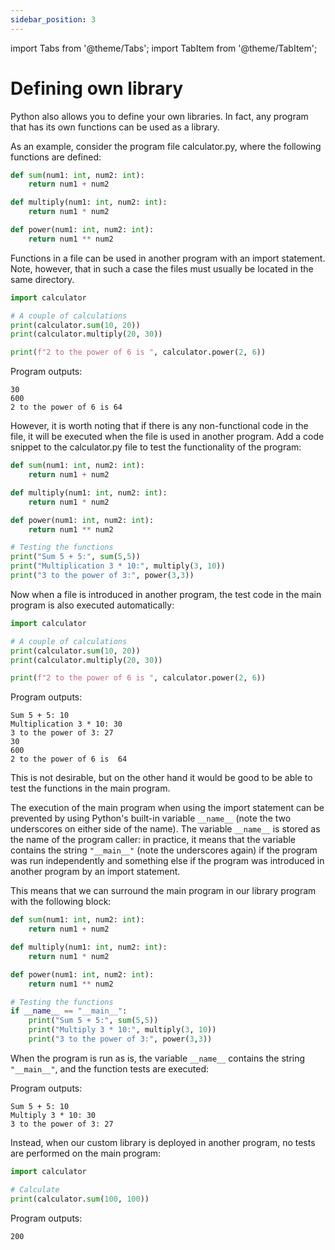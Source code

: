 ```yaml
---
sidebar_position: 3
---
```

import Tabs from '@theme/Tabs';
import TabItem from '@theme/TabItem';

# Defining own library

Python also allows you to define your own libraries. In fact, any program that has its own functions can be used as a library.

As an example, consider the program file calculator.py, where the following functions are defined:

```python 
def sum(num1: int, num2: int):
    return num1 + num2

def multiply(num1: int, num2: int):
    return num1 * num2

def power(num1: int, num2: int):
    return num1 ** num2
 ```

Functions in a file can be used in another program with an import statement. Note, however, that in such a case the files must usually be located in the same directory.

```python 
import calculator

# A couple of calculations
print(calculator.sum(10, 20))
print(calculator.multiply(20, 30))

print(f"2 to the power of 6 is ", calculator.power(2, 6))
 ```

Program outputs:
```
30
600
2 to the power of 6 is 64
 ```

However, it is worth noting that if there is any non-functional code in the file, it will be executed when the file is used in another program. Add a code snippet to the calculator.py file to test the functionality of the program:

```python 
def sum(num1: int, num2: int):
    return num1 + num2

def multiply(num1: int, num2: int):
    return num1 * num2

def power(num1: int, num2: int):
    return num1 ** num2

# Testing the functions
print("Sum 5 + 5:", sum(5,5))
print("Multiplication 3 * 10:", multiply(3, 10))
print("3 to the power of 3:", power(3,3))
 ```

Now when a file is introduced in another program, the test code in the main program is also executed automatically:

```python 
import calculator

# A couple of calculations
print(calculator.sum(10, 20))
print(calculator.multiply(20, 30))

print(f"2 to the power of 6 is ", calculator.power(2, 6))
 ```

Program outputs:
```
Sum 5 + 5: 10
Multiplication 3 * 10: 30
3 to the power of 3: 27
30
600
2 to the power of 6 is  64
 ```

This is not desirable, but on the other hand it would be good to be able to test the functions in the main program.

The execution of the main program when using the import statement can be prevented by using Python's built-in variable `__name__` (note the two underscores on either side of the name). The variable `__name__` is stored as the name of the program caller: in practice, it means that the variable contains the string `"__main__"` (note the underscores again) if the program was run independently and something else if the program was introduced in another program by an import statement.

This means that we can surround the main program in our library program with the following block:

```python 
def sum(num1: int, num2: int):
    return num1 + num2

def multiply(num1: int, num2: int):
    return num1 * num2

def power(num1: int, num2: int):
    return num1 ** num2

# Testing the functions
if __name__ == "__main__":
    print("Sum 5 + 5:", sum(5,5))
    print("Multiply 3 * 10:", multiply(3, 10))
    print("3 to the power of 3:", power(3,3))
 ```

When the program is run as is, the variable `__name__` contains the string `"__main__"`, and the function tests are executed:

Program outputs:

```
Sum 5 + 5: 10
Multiply 3 * 10: 30
3 to the power of 3: 27
 ```

Instead, when our custom library is deployed in another program, no tests are performed on the main program:

```python 
import calculator

# Calculate
print(calculator.sum(100, 100))
 ```

Program outputs:
```
200
 ```